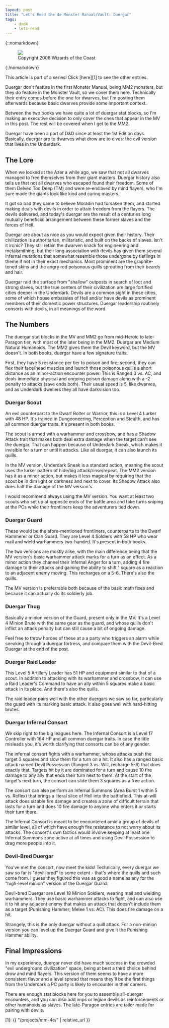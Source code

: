 ```yaml
---
layout: post
title: "Let's Read the 4e Monster Manual/Vault: Duergar"
tags:
    - dnd4
    - lets-read
---
```


{::nomarkdown}
<figure class="center">
  <img src="{{ "/assets/wir-mm-4e-duergar.webp" | absolute_url }}"/>
  <figcaption>
    Copyright 2008 Wizards of the Coast
  </figcaption>
</figure>
{:/nomarkdown}

This article is part of a series! Click [here][1] to see the other entries.

Duergar don't feature in the first Monster Manual, being MM2 monsters, but they
do feature in the Monster Vault, so we cover them here. Technically their entry
comes before the one for dwarves, but I'm posting them afterwards because basic
dwarves provide some important context.

Between the two books we have quite a lot of duergar stat blocks, so I'm making
an executive decision to only cover the ones that appear in the MV in this
post. The rest will be covered when I get to the MM2.

Duergar have been a part of D&D since at least the 1st Edition days. Basically,
duergar are to dwarves what drow are to elves: the evil version that lives in
the Underdark.

## The Lore

When we looked at the Azer a while ago, we saw that not all dwarves managed to
free themselves from their giant masters. Duergar history also tells us that not
all dwarves who escaped found their freedom. Some of them Delved Too Deep (TM)
and were re-enslaved by mind flayers, who I'm sure made the giants look like
kind and caring masters.

It got so bad they came to believe Moradin had forsaken them, and started making
deals with devils in order to attain freedom from the flayers. The devils
delivered, and today's duergar are the result of a centuries long mutually
beneficial arrangement between these former slaves and the forces of
Hell.

Duergar are about as nice as you would expect given their history. Their
civilization is authoritarian, militaristic, and built on the backs of
slaves. Isn't it ironic? They still retain the dwarven knack for engineering and
metalsmithing, but their long association with devils has given them several
infernal mutations that somewhat resemble those undergone by tieflings in theme
if not in their exact mechanics. Most prominent are the graphite-toned skins and
the angry red poisonous quills sprouting from their beards and hair.

Duergar raid the surface from "shallow" outposts in search of loot and strong
slaves, but the true centers of their civilization are large fortified cities
deeper in the Underdark. Devils are a common sight in these cities, some of
which house embassies of Hell and/or have devils as prominent members of their
domestic power structures. Duergar leadership routinely consorts with devils, in
all meanings of the word.

## The Numbers

The duergar stat blocks in the MV and MM2 go from mid-Heroic to late-Paragon
tier, with most of the later being in the MM2. Duergar are Medium Natural
Humanoids. The MM2 gives them the Devil keyword, but the MV doesn't. In both
books, duergar have a few signature traits:

First, they have 5 resistance per tier to poison and fire; second, they can flex
their face/head muscles and launch those poisonous quills a short distance as an
minor-action encounter power. This is Ranged 3 vs. AC, and deals immediate
physical and ongoing poison damage along with a -2 penalty to attacks (save ends
both). Their usual speed is 5, like dwarves, and as Underdark dwellers they all
have darkvision too.

### Duergar Scout

An evil counterpart to the Dwarf Bolter or Warrior, this is a Level 4 Lurker
with 48 HP. It's trained in Dungeoneering, Perception and Stealth, and has all
common duergar traits. It's present in both books.

The scout is armed with a warhammer and crossbow, and has a Shadow Attack trait
that makes both deal extra damage when the target can't see the duergar. That
can happen because of Underdark Sneak, which makes it invisible for a turn or
until it attacks. Like all duergar, it can also launch its quills.

In the MV version, Underdark Sneak is a standard action, meaning the scout uses
the lurker pattern of hide/big attack/rinse/repeat. The MM2 version has it as a
minor action, but makes it less magical by requiring that the scout be in dim
light or darkness and next to cover. Its Shadow Attack also does half the damage
of the MV version's.

I would recommend always using the MV version. You want at least two scouts who
set up at opposite ends of the battle area and take turns sniping at the PCs
while their frontliners keep the adventurers tied down.

### Duergar Guard

These would be the afore-mentioned frontliners, counterparts to the Dwarf
Hammerer or Clan Guard. They are Level 4 Soldiers with 58 HP who wear mail and
wield warhammers two-handed. It's present in both books.

The two versions are mostly alike, with the main difference being that the MV
version's basic warhammer attack marks for a turn as an effect. As a minor
action they channel their Infernal Anger for a turn, adding 4 fire damage to
their attacks and gaining the ability to shift 1 square as a reaction to an
adjacent enemy moving. This recharges on a 5-6. There's also the quills.

The MV version is preferrable both because of the basic math fixes and because
it can actually do its soldierly job.

### Duergar Thug

Basically a minion version of the Guard, present only in the MV. It's a Level 4
Minion Brute with the same gear as the guard, and whose quills don't inflict an
attack penalty but can still cause a bit of ongoing damage.

Feel free to throw hordes of these at a a party who triggers an alarm while
sneaking through a duergar fortress, and compare them with the Devil-Bred
Duergar at the end of the post.

### Duergar Raid Leader

This Level 5 Artillery Leader has 51 HP and equipment similar to that of a
scout. In addition to attacking with its warhammer and crossbow, it can use a
Raid Leader's Command to have an ally within 5 squares make a basic attack in
its place. And there's also the quills.

The raid leader pairs well with the other duergars we saw so far, particularly
the guard with its marking basic attack. It also goes well with hard-hitting
brutes.

### Duergar Infernal Consort

We skip right to the big leagues here. The Infernal Consort is a Level 17
Controller with 164 HP and all common duergar traits. In case the title misleads
you, it's worth clarifying that consorts can be of any gender.

The infernal consort fights with a warhammer, whose attacks push the target 3
squares and slow them for a turn on a hit. It also has a ranged basic attack
named Devil Possession (Ranged 3 vs. Will, recharge 5-6) that does exactly
that. Targets hit by it are dominated for a turn and cause 10 fire damage to any
ally that ends their turn next to them. At the start of the target's next turn,
the consort can slide them 3 squares as a free action.

The consort can also perform an Infernal Summons (Area Burst 1 within 5
vs. Reflex) that brings a literal slice of Hell into the battlefield. This
at-will attack does sizable fire damage and creates a zone of difficult terrain
that lasts for a turn and does 10 fire damage to anyone who enters it or starts
their turn there.

The Infernal Consort is meant to be encountered amid a group of devils of
similar level, all of which have enough fire resistance to not worry about
its attacks. The consort's own tactics would involve keeping at least one
Infernal Summons zone active at all times and using Devil Possession to drag
more people into it.

### Devil-Bred Duergar

You've met the consort, now meet the kids! Technically, every duergar we saw so
far is "devil-bred" to some extent - that's where the quills and such come
from. I guess they figured this was as good a name as any for the "high-level
minion" version of the Duergar Guard.

Devil-bred Duergar are Level 18 Minion Soldiers, wearing mail and wielding
warhammers. They use basic warhammer attacks to fight, and can also use it to
hit any adjacent enemy that makes an attack that doesn't include them as a
target (Punishing Hammer; Melee 1 vs. AC). This does fire damage on a hit.

Strangely, this is the only duergar without a quill attack. For a non-minion
version you can level up the Duergar Guard and give it the Punishing Hammer
ability.

## Final Impressions

In my experience, duergar never did have much success in the crowded "evil
underground civilization" space, being at best a third choice behind drow and
mind flayers. This version of them seems to have a more consistent flavor and a
level spread that means they'll be the first things from the Underdark a PC
party is likely to encounter in their careers.

There are enough stat blocks here for you to assemble all-duergar encounters,
and you can also add imps or legion devils as reinforcements or other humanoids
as slaves. The late-Paragon entries are tailor made for pairing with devils.

[1]: {{ "/projects/mm-4e/" | relative_url }}
